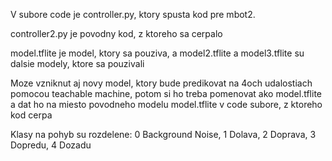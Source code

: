 V subore code je controller.py, ktory spusta kod pre mbot2. 

controller2.py je povodny kod, z ktoreho sa cerpalo

model.tflite je model, ktory sa pouziva, a  model2.tflite a model3.tflite su dalsie modely, ktore sa pouzivali

Moze vzniknut aj novy model, ktory bude predikovat na 4och udalostiach pomocou teachable machine, potom si ho treba pomenovat ako model.tflite a dat ho na miesto povodneho modelu model.tflite v code subore, z ktoreho kod cerpa

Klasy na pohyb su rozdelene: 0 Background Noise,
1 Dolava,
2 Doprava,
3 Dopredu,
4 Dozadu
